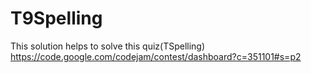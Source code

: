 # T9Spelling
This solution helps to solve this quiz(TSpelling) https://code.google.com/codejam/contest/dashboard?c=351101#s=p2 
